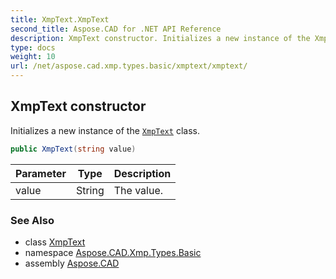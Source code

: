 ```yaml
---
title: XmpText.XmpText
second_title: Aspose.CAD for .NET API Reference
description: XmpText constructor. Initializes a new instance of the XmpText class
type: docs
weight: 10
url: /net/aspose.cad.xmp.types.basic/xmptext/xmptext/
---
```

## XmpText constructor

Initializes a new instance of the [`XmpText`](../) class.

```csharp
public XmpText(string value)
```

| Parameter | Type | Description |
| --- | --- | --- |
| value | String | The value. |

### See Also

* class [XmpText](../)
* namespace [Aspose.CAD.Xmp.Types.Basic](../../xmptext/)
* assembly [Aspose.CAD](../../../)


